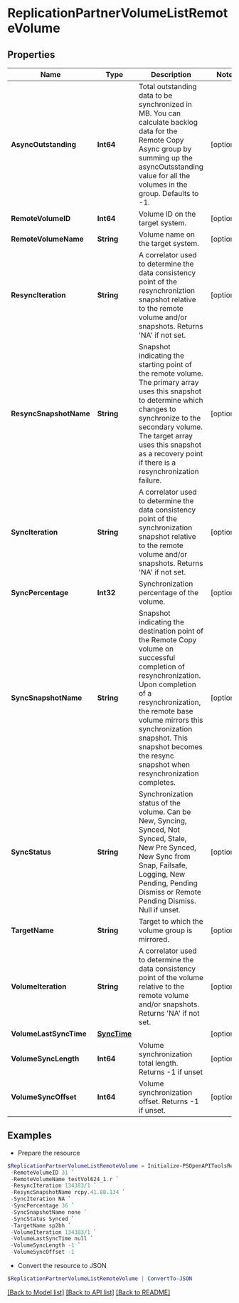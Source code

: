 # ReplicationPartnerVolumeListRemoteVolume
## Properties

Name | Type | Description | Notes
------------ | ------------- | ------------- | -------------
**AsyncOutstanding** | **Int64** | Total outstanding data to be synchronized in MB. You can calculate backlog data for the Remote Copy Async group by summing up the asyncOutsstanding value for all the volumes in the group. Defaults to -1. | [optional] 
**RemoteVolumeID** | **Int64** | Volume ID on the target system. | [optional] 
**RemoteVolumeName** | **String** | Volume name on the target system. | [optional] 
**ResyncIteration** | **String** | A correlator used to determine the data consistency point of the resynchroniztion snapshot relative to the remote volume and/or snapshots. Returns &#39;NA&#39; if not set. | [optional] 
**ResyncSnapshotName** | **String** | Snapshot indicating the starting point of the remote volume. The primary array uses this snapshot to determine which changes to synchronize to the secondary volume. The target array uses this snapshot as a recovery point if there is a resynchronization failure. | [optional] 
**SyncIteration** | **String** | A correlator used to determine the data consistency point of the synchronization snapshot relative to the remote volume and/or snapshots. Returns &#39;NA&#39; if not set. | [optional] 
**SyncPercentage** | **Int32** | Synchronization percentage of the volume. | [optional] 
**SyncSnapshotName** | **String** | Snapshot indicating the destination point of the Remote Copy volume on successful completion of resynchronization. Upon completion of a resynchronization, the remote base volume mirrors this synchronization snapshot. This snapshot becomes the resync snapshot when resynchronization completes. | [optional] 
**SyncStatus** | **String** | Synchronization status of the volume. Can be New, Syncing, Synced, Not Synced, Stale, New Pre Synced, New Sync from Snap, Failsafe, Logging, New Pending, Pending Dismiss or Remote Pending Dismiss. Null if unset. | [optional] 
**TargetName** | **String** | Target to which the volume group is mirrored. | [optional] 
**VolumeIteration** | **String** | A correlator used to determine the data consistency point of the volume relative to the remote volume and/or snapshots. Returns &#39;NA&#39; if not set. | [optional] 
**VolumeLastSyncTime** | [**SyncTime**](SyncTime.md) |  | [optional] 
**VolumeSyncLength** | **Int64** | Volume synchronization total length. Returns -1 if unset | [optional] 
**VolumeSyncOffset** | **Int64** | Volume synchronization offset. Returns -1 if unset. | [optional] 

## Examples

- Prepare the resource
```powershell
$ReplicationPartnerVolumeListRemoteVolume = Initialize-PSOpenAPIToolsReplicationPartnerVolumeListRemoteVolume  -AsyncOutstanding -1 `
 -RemoteVolumeID 31 `
 -RemoteVolumeName testVol624_1.r `
 -ResyncIteration 134383/1 `
 -ResyncSnapshotName rcpy.41.88.134 `
 -SyncIteration NA `
 -SyncPercentage 36 `
 -SyncSnapshotName none `
 -SyncStatus Synced `
 -TargetName sp2bh `
 -VolumeIteration 134383/1 `
 -VolumeLastSyncTime null `
 -VolumeSyncLength -1 `
 -VolumeSyncOffset -1
```

- Convert the resource to JSON
```powershell
$ReplicationPartnerVolumeListRemoteVolume | ConvertTo-JSON
```

[[Back to Model list]](../README.md#documentation-for-models) [[Back to API list]](../README.md#documentation-for-api-endpoints) [[Back to README]](../README.md)

